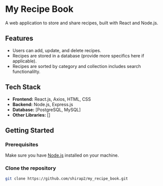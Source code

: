 # My Recipe Book

A web application to store and share recipes, built with React and Node.js.

## Features

- Users can add, update, and delete recipes.
- Recipes are stored in a database (provide more specifics here if applicable).
- Recipes are sorted by category and collection includes search functionalilty.
  
## Tech Stack

- **Frontend:** React.js, Axios, HTML, CSS
- **Backend:** Node.js, Express.js
- **Database:** [PostgreSQL, MySQL]
- **Other Libraries:** []

## Getting Started

### Prerequisites

Make sure you have [Node.js](https://nodejs.org/) installed on your machine.

### Clone the repository

```bash
git clone https://github.com/shirap2/my_recipe_book.git
